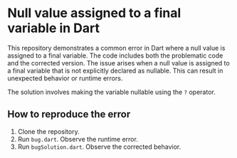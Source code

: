 # Null value assigned to a final variable in Dart

This repository demonstrates a common error in Dart where a null value is assigned to a final variable.  The code includes both the problematic code and the corrected version. The issue arises when a null value is assigned to a final variable that is not explicitly declared as nullable. This can result in unexpected behavior or runtime errors.

The solution involves making the variable nullable using the `?` operator.

## How to reproduce the error

1. Clone the repository.
2. Run `bug.dart`. Observe the runtime error.
3. Run `bugSolution.dart`. Observe the corrected behavior.
